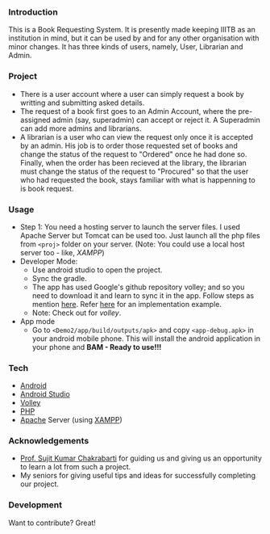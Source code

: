 ### Introduction
This is a Book Requesting System. It is presently made keeping IIITB as an institution in mind, but it can be used by and for any other organisation with minor changes. It has three kinds of users, namely, User, Librarian and Admin.

### Project
* There is a user account where a user can simply request a book by writting and submitting asked details.
* The request of a book first goes to an Admin Account, where the pre-assigned admin (say, superadmin) can accept or reject it. A Superadmin can add more admins and librarians.
* A librarian is a user who can view the request only once it is accepted by an admin. His job is to order those requested set of books and change the status of the request to "Ordered" once he had done so. Finally, when the order has been recieved at the library, the librarian must change the status of the request to "Procured" so that the user who had requested the book, stays familiar with what is happenning to is book request.


### Usage

* Step 1: You need a hosting server to launch the server files. I used Apache Server but Tomcat can be used too. Just launch all the php files from `<proj>` folder on your server. (Note: You could use a local host server too - like, *XAMPP*)
* Developer Mode:
    - Use android studio to open the project.
    - Sync the gradle.
    - The app has used Google's github repository volley; and so you need to download it and learn to sync it in the app. Follow steps as mention [here][volleyinstall]. Refer [here][androidtuts] for an implementation example.
    - Note: Check out for *volley*.
* App mode
    - Go to `<Demo2/app/build/outputs/apk>` and copy `<app-debug.apk>` in your android mobile phone. This will install the android application in your phone and **BAM - Ready to use!!!**  

### Tech

* [Android][android]
* [Android Studio][androidstudio]
* [Volley][volley]
* [PHP][php]
* [Apache][apache] Server (using [XAMPP][xampp])

### Acknowledgements

* [Prof. Sujit Kumar Chakrabarti][profskc] for guiding us and giving us an opportunity to learn a lot from such a project.
* My seniors for giving useful tips and ideas for successfully completing our project.

### Development

Want to contribute? Great!

   [android]: <https://www.android.com/>
   [androidstudio]: <https://developer.android.com/studio/index.html> 
   [php]: <http://php.net/manual/en/intro-whatis.php>
   [xampp]: <https://www.apachefriends.org/index.html>
   [apache]: <https://www.apache.org/>
   [volley]: <https://developer.android.com/training/volley/index.html>
   [volleyinstall]: <https://developer.android.com/training/volley/index.html>
   [androidtuts]: <https://www.androidtutorialpoint.com/networking/android-volley-tutorial/>
   [profskc]: <http://www.iiitb.ac.in/faculty_page.php?name=SujitKumarChakrabarti>
